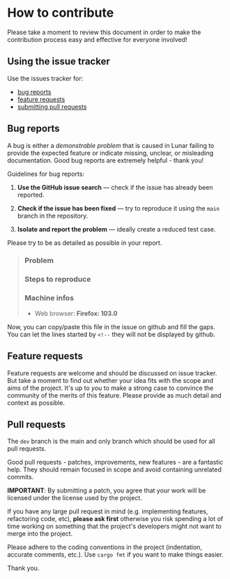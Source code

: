# How to contribute

Please take a moment to review this document in order to make the contribution process easy and effective for everyone involved!

## Using the issue tracker

Use the issues tracker for:

* [bug reports](#bug-reports)
* [feature requests](#feature-requests)
* [submitting pull requests](#pull-requests)

## Bug reports

A bug is either a _demonstrable problem_ that is caused in Lunar failing to provide the expected feature or indicate missing, unclear, or misleading documentation. Good bug reports are extremely helpful - thank you!

Guidelines for bug reports:

1. **Use the GitHub issue search** &mdash; check if the issue has already been reported.

2. **Check if the issue has been fixed** &mdash; try to reproduce it using the `main` branch in the repository.

3. **Isolate and report the problem** &mdash; ideally create a reduced test case.

Please try to be as detailed as possible in your report.

> <!-- Please copy/paste this file content into a Github issue -->
> ### Problem
>
> <!-- Describe here your problem -->
>
> ### Steps to reproduce
>
> <!-- Add here the step to reproduce you problem. Example: -->
> <!-- 1. Click button  -->
> <!-- 2. ... -->
>
> ### Machine infos
>
> * Web browser: **Firefox: 103.0**

Now, you can copy/paste this file in the issue on github and fill the gaps. You can let the lines started by `<!--` they will not be displayed by github.

## Feature requests

Feature requests are welcome and should be discussed on issue tracker. But take a moment to find
out whether your idea fits with the scope and aims of the project. It's up to *you*
to make a strong case to convince the community of the merits of this feature.
Please provide as much detail and context as possible.

## Pull requests

The `dev` branch is the main and only branch which should be used for all pull requests.

Good pull requests - patches, improvements, new features - are a fantastic
help. They should remain focused in scope and avoid containing unrelated
commits.

**IMPORTANT**: By submitting a patch, you agree that your work will be
licensed under the license used by the project.

If you have any large pull request in mind (e.g. implementing features,
refactoring code, etc), **please ask first** otherwise you risk spending
a lot of time working on something that the project's developers might
not want to merge into the project.

Please adhere to the coding conventions in the project (indentation,
accurate comments, etc.). Use `cargo fmt` if you want to make things easier.

Thank you.

